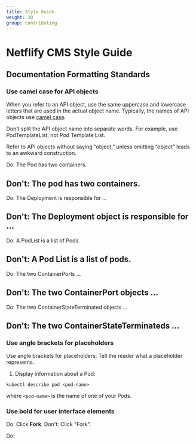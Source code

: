 ```yaml
---
title: Style Guide
weight: 30
group: contributing
---
```


# Netflify CMS Style Guide

## Documentation Formatting Standards

### Use camel case for API objects

When you refer to an API object, use the same uppercase and lowercase letters that are used in the actual object name. Typically, the names of API objects use [camel case](https://en.wikipedia.org/wiki/Camel_case).

Don’t split the API object name into separate words. For example, use PodTemplateList, not Pod Template List.

Refer to API objects without saying “object,” unless omitting “object” leads to an awkward construction.

Do: The Pod has two containers.

Don't: The pod has two containers.
-----

Do: The Deployment is responsible for ...	

Don't: The Deployment object is responsible for ...
-----

Do: A PodList is a list of Pods.

Don't: A Pod List is a list of pods.
-----

Do: The two ContainerPorts ...

Don't: The two ContainerPort objects ...
-----

Do: The two ContainerStateTerminated objects ...

Don't: The two ContainerStateTerminateds ...
-----

### Use angle brackets for placeholders

Use angle brackets for placeholders. Tell the reader what a placeholder represents.

1. Display information about a Pod:

``` 
kubectl describe pod <pod-name>
```

where ```<pod-name>``` is the name of one of your Pods.

### Use bold for user interface elements

Do: Click **Fork**.
Don't: Click "Fork".

Do:
